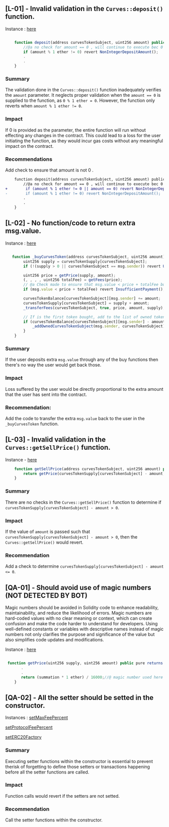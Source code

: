## [L-01] - Invalid validation in the `Curves::deposit()` function.

Instance : [here](https://github.com/code-423n4/2024-01-curves/blob/516aedb7b9a8d341d0d2666c23780d2bd8a9a600/contracts/Curves.sol#L490-L491)

```javascript

    function deposit(address curvesTokenSubject, uint256 amount) public {
        //@a no check for amount == 0 , will continue to execute bec 0 % 1ether == 0
        if (amount % 1 ether != 0) revert NonIntegerDepositAmount();
        .
        .
    }

```

### Summary

The validation done in the `Curves::deposit()` function inadequately verifies the `amount` parameter. It neglects proper validation when the `amount == 0` is supplied to the function, as `0 % 1 ether = 0`. However, the function only reverts when `amount % 1 ether != 0`.

### Impact

If 0 is provided as the parameter, the entire function will run without effecting any changes in the contract. This could lead to a loss for the user initiating the function, as they would incur gas costs without any meaningful impact on the contract.

### Recommendations



Add check to ensure that amount is not 0 .

```diff
    function deposit(address curvesTokenSubject, uint256 amount) public {
        //@a no check for amount == 0 , will continue to execute bec 0 % 1ether == 0
+        if (amount % 1 ether != 0 || amount == 0) revert NonIntegerDepositAmount();
-        if (amount % 1 ether != 0) revert NonIntegerDepositAmount();
        .
        .
    }
```


## [L-02] - No function/code to return extra msg.value.

Instance : [here](https://github.com/code-423n4/2024-01-curves/blob/516aedb7b9a8d341d0d2666c23780d2bd8a9a600/contracts/Curves.sol#L263-L280)


```javascript

   function _buyCurvesToken(address curvesTokenSubject, uint256 amount) internal {
        uint256 supply = curvesTokenSupply[curvesTokenSubject];
        if (!(supply > 0 || curvesTokenSubject == msg.sender)) revert UnauthorizedCurvesTokenSubject();

        uint256 price = getPrice(supply, amount);
        (, , , , uint256 totalFee) = getFees(price);
        // @a Check made to ensure that msg.value < price + totalFee but no function/code present to return extra msg.value if sent.
        if (msg.value < price + totalFee) revert InsufficientPayment();

        curvesTokenBalance[curvesTokenSubject][msg.sender] += amount;
        curvesTokenSupply[curvesTokenSubject] = supply + amount;
        _transferFees(curvesTokenSubject, true, price, amount, supply);

        // If is the first token bought, add to the list of owned tokens
        if (curvesTokenBalance[curvesTokenSubject][msg.sender] - amount == 0) {
            _addOwnedCurvesTokenSubject(msg.sender, curvesTokenSubject);
        }
    }

```

### Summary
If the user deposits extra `msg.value` through any of the buy functions then there's no way the user would get back those.

### Impact
Loss suffered by the user would be directly proportional to the extra amount that the user has sent into the contract.

### Recommendation:

Add the code to transfer the extra `msg.value` back to the user in the `_buyCurvesToken` function.

## [L-03] - Invalid validation in the `Curves::getSellPrice()` function.

Instance - [here](https://github.com/code-423n4/2024-01-curves/blob/516aedb7b9a8d341d0d2666c23780d2bd8a9a600/contracts/Curves.sol#L193-L195)

```javascript
    function getSellPrice(address curvesTokenSubject, uint256 amount) public view returns (uint256) {
        return getPrice(curvesTokenSupply[curvesTokenSubject] - amount, amount);
    }
```

### Summary

There are no checks in the `Curves::getSellPrice()` function to determine if `curvesTokenSupply[curvesTokenSubject] - amount > 0`.

### Impact
If the value of `amount` is passed such that `curvesTokenSupply[curvesTokenSubject] - amount > 0`,  then the `Curves::getSellPrice()` would revert.

### Recommendation

Add a check to determine  `curvesTokenSupply[curvesTokenSubject] - amount <= 0`.




## [QA-01] - Should avoid use of magic numbers (NOT DETECTED BY BOT)

Magic numbers should be avoided in Solidity code to enhance readability, maintainability, and reduce the likelihood of errors. Magic numbers are hard-coded values with no clear meaning or context, which can create confusion and make the code harder to understand for developers. Using well-defined constants or variables with descriptive names instead of magic numbers not only clarifies the purpose and significance of the value but also simplifies code updates and modifications.

Instance : [here](https://github.com/code-423n4/2024-01-curves/blob/516aedb7b9a8d341d0d2666c23780d2bd8a9a600/contracts/Curves.sol#L180-L187)

```javascript

 function getPrice(uint256 supply, uint256 amount) public pure returns (uint256) {
       .
       .
       return (summation * 1 ether) / 16000;//@ magic number used here
    }

```

## [QA-02] - All the setter should be setted in the constructor.

Instances :
[setMaxFeePercent](https://github.com/code-423n4/2024-01-curves/blob/516aedb7b9a8d341d0d2666c23780d2bd8a9a600/contracts/Curves.sol#L117C14-L126)

[setProtocolFeePercent](https://github.com/code-423n4/2024-01-curves/blob/516aedb7b9a8d341d0d2666c23780d2bd8a9a600/contracts/Curves.sol#L128-L139)

[setERC20Factory](https://github.com/code-423n4/2024-01-curves/blob/516aedb7b9a8d341d0d2666c23780d2bd8a9a600/contracts/Curves.sol#L162-L164)


### Summary

Executing setter functions within the constructor is essential to prevent therisk of forgetting to define those setters or transactions happening before all the setter functions are called.

### Impact

Function calls would revert if the setters are not setted.

### Recommendation

Call the setter functions within the constructor.


